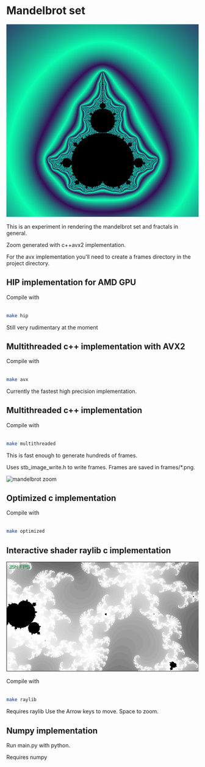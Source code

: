 # Mandelbrot set
![mandelbrot set](https://github.com/michbogos/mandelbrot/blob/main/images/hip.png?raw=true)

This is an experiment in rendering the mandelbrot set and fractals in general.

Zoom generated with c++avx2 implementation.

For the avx implementation you'll need to create a frames directory in the project directory.

## HIP implementation for AMD GPU

Compile with

``` bash

make hip

```

Still very rudimentary at the moment

## Multithreaded c++ implementation with AVX2

Compile with

``` bash

make avx

```

Currently the fastest high precision implementation.

## Multithreaded c++ implementation

Compile with

``` bash

make multithreaded

```

This is fast enough to generate hundreds of frames.

Uses stb_image_write.h to write frames. Frames are saved in frames/*.png.

![mandelbrot zoom](https://github.com/michbogos/mandelbrot/blob/main/images/zoom.gif?raw=true)

## Optimized c implementation

Compile with

``` bash

make optimized

```

## Interactive shader raylib c implementation
![mandelbrot image](https://github.com/michbogos/mandelbrot/blob/main/images/mandelbrot.png?raw=true)

Compile with

``` bash

make raylib

```

Requires raylib
Use the Arrow keys to move. Space to zoom.

## Numpy implementation

Run main.py with python.

Requires numpy